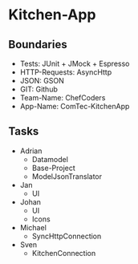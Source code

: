 # Kitchen-App

## Boundaries

-   Tests: JUnit + JMock + Espresso
-   HTTP-Requests: AsyncHttp
-   JSON: GSON
-   GIT: Github
-   Team-Name: ChefCoders
-   App-Name: ComTec-KitchenApp

## Tasks

-   Adrian
    -   Datamodel
    -   Base-Project
    -   ModelJsonTranslator
-   Jan
    -   UI
-   Johan
    -   UI
    -   Icons
-   Michael
    -   SyncHttpConnection
-   Sven
    -   KitchenConnection
    